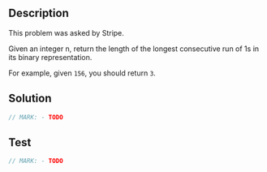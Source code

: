 ## Description

This problem was asked by Stripe.

Given an integer n, return the length of the longest consecutive run of 1s in its binary representation.

For example, given `156`, you should return `3`.

## Solution

```swift
// MARK: - TODO
```

## Test

```swift
// MARK: - TODO
```